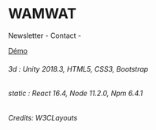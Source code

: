 # WAMWAT
Newsletter - Contact - 

[Démo](https://julien-conan.github.io/wamwat.com/)

###### 3d : Unity 2018.3, HTML5, CSS3, Bootstrap
###### static : React 16.4, Node 11.2.0, Npm 6.4.1
###### Credits: W3CLayouts
